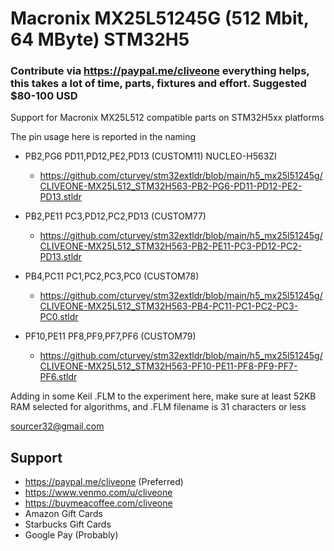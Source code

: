 # Macronix MX25L51245G (512 Mbit, 64 MByte) STM32H5
### Contribute via   https://paypal.me/cliveone  everything helps, this takes a lot of time, parts, fixtures and effort. Suggested $80-100 USD

Support for Macronix MX25L512 compatible parts on STM32H5xx platforms

The pin usage here is reported in the naming

  *  PB2,PG6 PD11,PD12,PE2,PD13 (CUSTOM11) NUCLEO-H563ZI
     *  https://github.com/cturvey/stm32extldr/blob/main/h5_mx25l51245g/CLIVEONE-MX25L512_STM32H563-PB2-PG6-PD11-PD12-PE2-PD13.stldr

  *  PB2,PE11 PC3,PD12,PC2,PD13 (CUSTOM77)
     *  https://github.com/cturvey/stm32extldr/blob/main/h5_mx25l51245g/CLIVEONE-MX25L512_STM32H563-PB2-PE11-PC3-PD12-PC2-PD13.stldr

  *  PB4,PC11 PC1,PC2,PC3,PC0 (CUSTOM78)
     *  https://github.com/cturvey/stm32extldr/blob/main/h5_mx25l51245g/CLIVEONE-MX25L512_STM32H563-PB4-PC11-PC1-PC2-PC3-PC0.stldr

  *  PF10,PE11 PF8,PF9,PF7,PF6 (CUSTOM79)
     *  https://github.com/cturvey/stm32extldr/blob/main/h5_mx25l51245g/CLIVEONE-MX25L512_STM32H563-PF10-PE11-PF8-PF9-PF7-PF6.stldr

Adding in some Keil .FLM to the experiment here, make sure at least 52KB RAM selected for algorithms, and .FLM filename is 31 characters or less

 sourcer32@gmail.com

##  Support
 
  *  https://paypal.me/cliveone (Preferred)
  *  https://www.venmo.com/u/cliveone
  *  https://buymeacoffee.com/cliveone
  *  Amazon Gift Cards
  *  Starbucks Gift Cards
  *  Google Pay (Probably)
